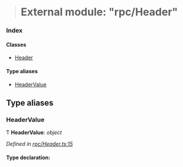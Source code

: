 > # External module: "rpc/Header"

### Index

#### Classes

* [Header](../classes/_rpc_header_.header.md)

#### Type aliases

* [HeaderValue](_rpc_header_.md#headervalue)

## Type aliases

###  HeaderValue

Ƭ **HeaderValue**: *object*

*Defined in [rpc/Header.ts:15](https://github.com/polkadot-js/api/blob/557699e/packages/types/src/rpc/Header.ts#L15)*

#### Type declaration: